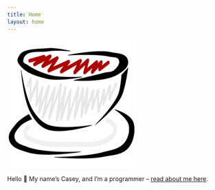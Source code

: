 ```yaml
---
title: Home
layout: home
---
```


<div class="home-banner" style="background-image:url(assets/img/anton.jpg)">
	<img src="assets/img/icon.png">
</div>

Hello 👋 My name’s Casey, and I’m a programmer – [read about me here](/me).